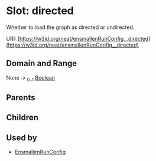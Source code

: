 
# Slot: directed


Whether to load the graph as directed or undirected.

URI: [https://w3id.org/neat/ensmallenRunConfig__directed](https://w3id.org/neat/ensmallenRunConfig__directed)


## Domain and Range

None &#8594;  <sub>0..1</sub> [Boolean](types/Boolean.md)

## Parents


## Children


## Used by

 * [EnsmallenRunConfig](EnsmallenRunConfig.md)
